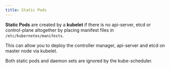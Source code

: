 ```yaml
---
title: Static Pods
---
```


**Static Pods** are created by a **kubelet** if there is no api-server, etcd or control-plane altogether by placing 
manifest files in `/etc/kubernetes/manifests`. 

This can allow you to deploy the controller manager, api-server and etcd on master node via kubelet.

Both static pods and daemon sets are ignored by the kube-scheduler.
